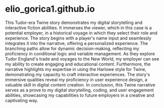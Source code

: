 # elio_gorica1.github.io

This Tudor-era Twine story demonstrates my digital storytelling and interactive fiction abilities. It immerses the viewer, which in this case is a potential employer, in a historical voyage in which they select their role and experience.
The story begins with a player's name input and seamlessly integrates it into the narrative, offering a personalized experience. The branching paths allow for dynamic decision-making, reflecting my proficiency in conditional logic and variable management. As they explore Tudor England's trade and voyages to the New World, my employer can see my ability to create engaging and educational content.
Furthermore, the narrative highlights my expertise in using the Harlowe style for Twine, demonstrating my capacity to craft interactive experiences. The story's immersive qualities reveal my proficiency in user experience design, a valuable skill in digital content creation.
In conclusion, this Twine narrative serves as a prove to my digital storytelling, coding, and user engagement abilities, showcasing my capabilities to future employers in a creative and captivating way.
